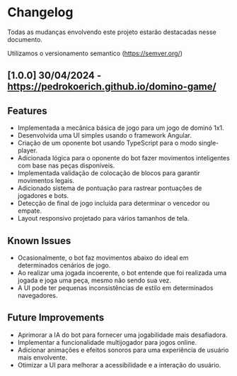 # Changelog
Todas as mudanças envolvendo este projeto estarão destacadas nesse documento. 

Utilizamos o versionamento semantico (https://semver.org/)
## [1.0.0] 30/04/2024 - https://pedrokoerich.github.io/domino-game/

## Features

 * Implementada a mecânica básica de jogo para um jogo de dominó 1x1.
 * Desenvolvida uma UI simples usando o framework Angular.
 * Criação de um oponente bot usando TypeScript para o modo single-player.
 * Adicionada lógica para o oponente do bot fazer movimentos inteligentes com base nas peças disponíveis.
 * Implementada validação de colocação de blocos para garantir movimentos legais.
 * Adicionado sistema de pontuação para rastrear pontuações de jogadores e bots.
 * Detecção de final de jogo incluída para determinar o vencedor ou empate.
 * Layout responsivo projetado para vários tamanhos de tela.

## Known Issues

 * Ocasionalmente, o bot faz movimentos abaixo do ideal em determinados cenários de jogo.
 * Ao realizar uma jogada incoerente, o bot entende que foi realizada uma jogada e joga uma peça, mesmo não sendo sua vez.
 * A UI pode ter pequenas inconsistências de estilo em determinados navegadores.

## Future Improvements

 * Aprimorar a IA do bot para fornecer uma jogabilidade mais desafiadora.
 * Implementar a funcionalidade multijogador para jogos online.
 * Adicionar animações e efeitos sonoros para uma experiência de usuário mais envolvente.
 * Otimizar a UI para melhorar a acessibilidade e a interação do usuário.